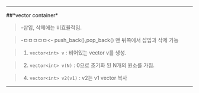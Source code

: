 <hr/>
##*vector container*

  > -삽입, 삭제에는 비효율적임.

  > -ㅁㅁㅁㅁㅁ<- push_back(),pop_back() 맨 뒤쪽에서 삽입과 삭제 가능

 >1. ```vector<int> v``` : 비어있는 vector v를 생성.

 >2. ```vector<int> v(N)``` : 0으로 초기화 된 N개의 원소를 가짐.

 >4. ```vector<int> v2(v1)``` : v2는 v1 vector 복사
<hr/>
